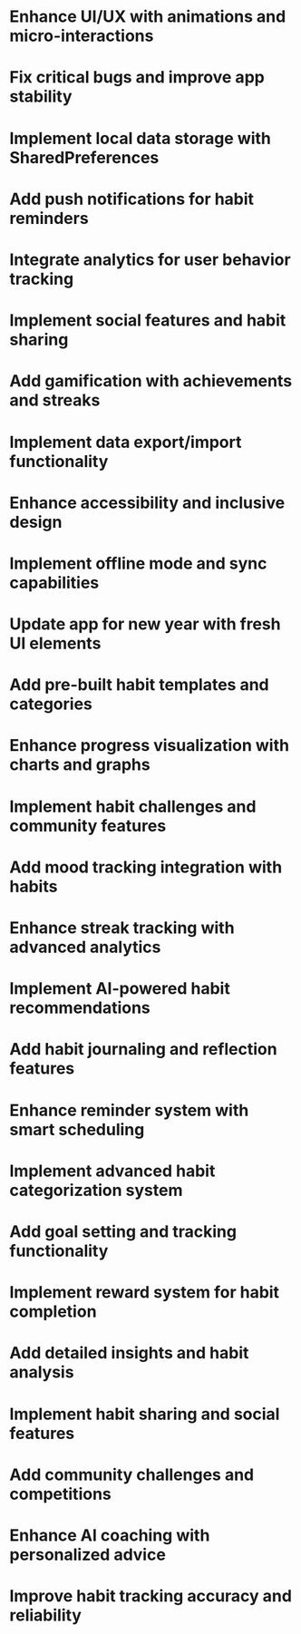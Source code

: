 # Enhance UI/UX with animations and micro-interactions
# Fix critical bugs and improve app stability
# Implement local data storage with SharedPreferences
# Add push notifications for habit reminders
# Integrate analytics for user behavior tracking
# Implement social features and habit sharing
# Add gamification with achievements and streaks
# Implement data export/import functionality
# Enhance accessibility and inclusive design
# Implement offline mode and sync capabilities
# Update app for new year with fresh UI elements
# Add pre-built habit templates and categories
# Enhance progress visualization with charts and graphs
# Implement habit challenges and community features
# Add mood tracking integration with habits
# Enhance streak tracking with advanced analytics
# Implement AI-powered habit recommendations
# Add habit journaling and reflection features
# Enhance reminder system with smart scheduling
# Implement advanced habit categorization system
# Add goal setting and tracking functionality
# Implement reward system for habit completion
# Add detailed insights and habit analysis
# Implement habit sharing and social features
# Add community challenges and competitions
# Enhance AI coaching with personalized advice
# Improve habit tracking accuracy and reliability
